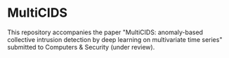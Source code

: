 # MultiCIDS

This repository accompanies the paper "MultiCIDS: anomaly-based collective intrusion detection by deep learning on multivariate time series" submitted to Computers & Security (under review).
